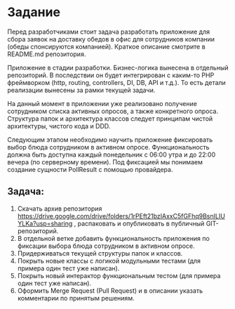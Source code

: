 # Задание

Перед разработчиками стоит задача разработать приложение для сбора заявок на доставку обедов в офис для сотрудников компании (обеды спонсируются компанией). Краткое описание смотрите в README.md репозитория.

Приложение в стадии разработки. Бизнес-логика вынесена в отдельный репозиторий. В последствии он будет интегрирован с каким-то PHP фреймворком (http, routing, controllers, DI, DB, API и т.д.). То есть детали реализации вынесены за рамки текущей задачи.

На данный момент в приложении уже реализовано получение сотрудником списка активных опросов, а также конкретного опроса. Структура папок и архитектура классов следует принципам чистой архитектуры, чистого кода и DDD.

Следующим этапом необходимо научить приложение фиксировать выбор блюда сотрудником в активном опросе. Функциональность должна быть доступна каждый понедельник с 06:00 утра и до 22:00 вечера (по серверному времени). Под фиксацией мы понимаем создание сущности PollResult с помощью провайдера.

## Задача:
1. Скачать архив репозитория https://drive.google.com/drive/folders/1rPEft21bzIAxxC5fGFhq9BsnILIUYLKa?usp=sharing , распаковать и опубликовать в публичный GIT-репозиторий.
2. В отдельной ветке добавить функциональность приложения по фиксации выбора блюда сотрудником в активном опросе.
3. Придерживаться текущей структуры папок и классов.
4. Покрыть новые классы с логикой модульными тестами (для примера один тест уже написан).
5. Покрыть новый интерактор функциональным тестом (для примера один тест уже написан).
6. Оформить Merge Request (Pull Request) и в описании указать комментарии по принятым решениям.